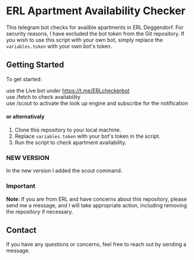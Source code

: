 # ERL Apartment Availability Checker

This telegram bot checks for availble apartments in ERL Deggendorf. For security reasons, I have excluded the bot token from the Git repository.
If you wish to use this script with your own bot, simply replace the `variables.token` with your own bot's token.

## Getting Started

To get started:

use the Live bot under https://t.me/ERLcheckerbot  
use /fetch to check availability  
use /scout to activate the look up engine and subscribe for the notification

#### or alternativaly
1. Clone this repository to your local machine.
2. Replace `variables.token` with your bot's token in the script.
3. Run the script to check apartment availability.


### NEW VERSION

In the new version I added the scout command.

### Important

**Note**: If you are from ERL and have concerns about this repository, please send me a message, and I will take appropriate action, including removing the repository if necessary.


## Contact

If you have any questions or concerns, feel free to reach out by sending a message.
